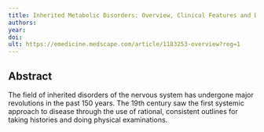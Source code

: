 ```yaml
---
title: Inherited Metabolic Disorders: Overview, Clinical Features and Differential Diagnosis, Epidemiology and Statistics
authors: 
year: 
doi: 
ult: https://emedicine.medscape.com/article/1183253-overview?reg=1
---
```

## Abstract
The field of inherited disorders of the nervous system has undergone major revolutions in the past 150 years. The 19th century saw the first systemic approach to disease through the use of rational, consistent outlines for taking histories and doing physical examinations.
